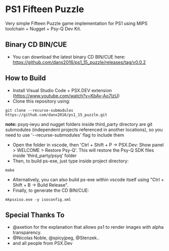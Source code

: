 # PS1 Fifteen Puzzle

Very simple Fifteen Puzzle game implementation for PS1 using MIPS toolchain + Nugget + Psy-Q Dev Kit.


## Binary CD BIN/CUE ##

* You can download the latest binary CD BIN/CUE here: https://github.com/danx2016/ps1_15_puzzle/releases/tag/v0.0.2


## How to Build ##

* Install Visual Studio Code + PSX.DEV extension (https://www.youtube.com/watch?v=KbAv-Ao7lzU)
* Clone this repository using:
```
git clone --recurse-submodules https://github.com/danx2016/ps1_15_puzzle.git
```
<b>note:</b> psyq-iwyu and nugget folders inside third_party directory are git submodules (independent projects referenced in another locations), so you need to use '--recurse-submodules' flag to include them 
* Open the folder in vscode, then 'Ctrl + Shift + P -> PSX.Dev: Show panel > WELCOME > Restore Psy-Q'. This will restore the Psy-Q SDK files inside 'third_party/psyq' folder
* Then, to build ps-exe, just type inside project directory:
```
make
```
* Alternatively, you can also build ps-exe within vscode itself using "Ctrl + Shift + B -> Build Release".
* Finally, to generate the CD BIN/CUE:
```
mkpsxiso.exe -y isoconfig.xml  
```


## Special Thanks To ##
* @axetion for the explanation that allows ps1 to render images with alpha transparency.
* @Nicolas Noble, @spicyjpeg, @Stenzek..
* and all people from PSX.Dev
